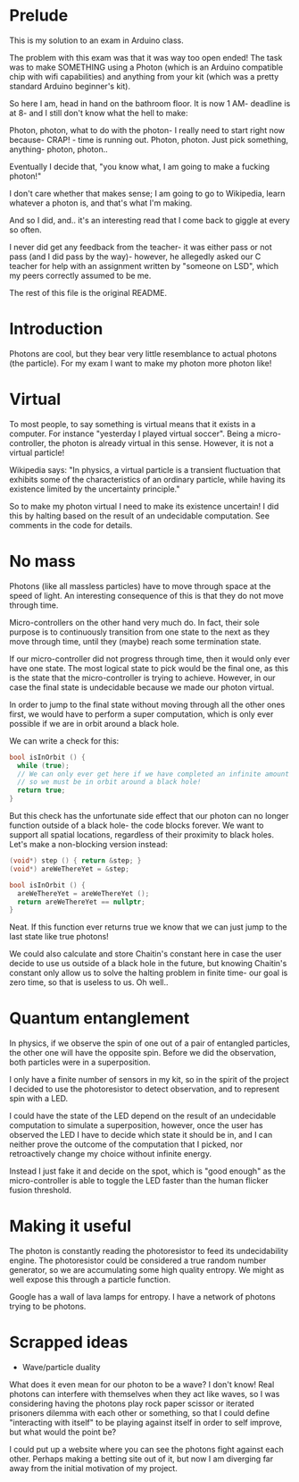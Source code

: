# Prelude

This is my solution to an exam in Arduino class.

The problem with this exam was that it was way too open ended! The task was
to make SOMETHING using a Photon (which is an Arduino compatible chip with wifi capabilities)
and anything from your kit (which was a pretty standard Arduino beginner's kit).

So here I am, head in hand on the bathroom floor. It is now 1 AM- deadline is at 8- and I still
don't know what the hell to make:

Photon, photon, what to do with the photon- I really need to start right now because- CRAP! -
time is running out. Photon, photon. Just pick something, anything- photon, photon..

Eventually I decide that, "you know what, I am going to make a fucking photon!"

I don't care whether that makes sense; I am going to go to Wikipedia, learn whatever a photon is,
and that's what I'm making.

And so I did, and.. it's an interesting read that I come back to giggle at every so often.

I never did get any feedback from the teacher- it was either pass or not pass (and I did pass by the way)-
however, he allegedly asked our C teacher for help with an assignment written by "someone on LSD",
which my peers correctly assumed to be me.

The rest of this file is the original README.


# Introduction

Photons are cool, but they bear very little resemblance to actual photons
(the particle). For my exam I want to make my photon more photon like!


# Virtual

To most people, to say something is virtual means that it exists in a computer. For instance
"yesterday I played virtual soccer". Being a micro-controller, the photon is already virtual
in this sense. However, it is not a virtual particle!


Wikipedia says: "In physics, a virtual particle is a transient fluctuation that exhibits some
of the characteristics of an ordinary particle, while having its existence limited
by the uncertainty principle."


So to make my photon virtual I need to make its existence uncertain! I did this by
halting based on the result of an undecidable computation. See comments in the code for details.



# No mass

Photons (like all massless particles) have to move through space at the speed of light.
An interesting consequence of this is that they do not move through time.


Micro-controllers on the other hand very much do. In fact, their sole purpose is to
continuously transition from one state to the next as they move through time, until
they (maybe) reach some termination state.


If our micro-controller did not progress through time, then it would only ever have one
state. The most logical state to pick would be the final one, as this is the state
that the micro-controller is trying to achieve.
However, in our case the final state is undecidable because we made our photon virtual.


In order to jump to the final state without moving through all the other ones first,
we would have to perform a super computation, which is only ever possible if we
are in orbit around a black hole.


We can write a check for this:

```c
bool isInOrbit () {
  while (true);
  // We can only ever get here if we have completed an infinite amount of work
  // so we must be in orbit around a black hole!
  return true;
}
```


But this check has the unfortunate side effect that our photon can no longer
function outside of a black hole- the code blocks forever. We want to support
all spatial locations, regardless of their proximity to black holes.
Let's make a non-blocking version instead:


```c
(void*) step () { return &step; }
(void*) areWeThereYet = &step;

bool isInOrbit () {
  areWeThereYet = areWeThereYet ();
  return areWeThereYet == nullptr;
}
```


Neat. If this function ever returns true we know that we can just jump to the last state
like true photons!


We could also calculate and store Chaitin's constant here in case the user
decide to use us outside of a black hole in the future, but knowing Chaitin's constant
only allow us to solve the halting problem in finite time- our goal is zero time,
so that is useless to us. Oh well..



# Quantum entanglement

In physics, if we observe the spin of one out of a pair of entangled particles, the other one
will have the opposite spin. Before we did the observation, both particles were in a superposition.


I only have a finite number of sensors in my kit, so in the spirit of the project I decided to use
the photoresistor to detect observation, and to represent spin with a LED.


I could have the state of the LED depend on the result of an undecidable computation to simulate a
superposition, however, once the user has observed the LED I have to decide which state it should be in,
and I can neither prove the outcome of the computation that I picked, nor retroactively change my choice
without infinite energy.


Instead I just fake it and decide on the spot, which is "good enough" as the micro-controller is able
to toggle the LED faster than the human flicker fusion threshold.



# Making it useful

The photon is constantly reading the photoresistor to feed its undecidability engine.
The photoresistor could be considered a true random number generator, so we are
accumulating some high quality entropy. We might as well expose this through a
particle function.


Google has a wall of lava lamps for entropy. I have a network of photons trying
to be photons.



# Scrapped ideas

* Wave/particle duality

What does it even mean for our photon to be a wave? I don't know! Real photons
can interfere with themselves when they act like waves, so I was considering
having the photons play rock paper scissor or iterated prisoners dilemma with
each other or something, so that I could define "interacting with itself" to be
playing against itself in order to self improve, but what would the point be?


I could put up a website where you can see the photons fight against each other.
Perhaps making a betting site out of it, but now I am diverging far away from
the initial motivation of my project.
